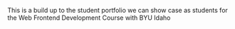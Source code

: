 This is a build up to the student portfolio we can show case as students for the Web Frontend Development Course with BYU Idaho
